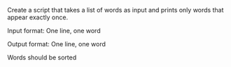 Create a script that takes a list of words as input and prints only words that appear exactly once.



Input format: One line, one word

Output format: One line, one word

Words should be sorted
